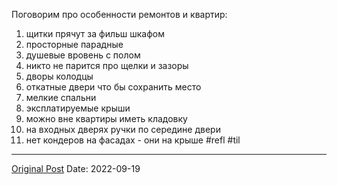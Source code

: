 Поговорим про особенности ремонтов и квартир:
1. щитки прячут за фильш шкафом
2. просторные парадные
3. душевые вровень с полом
4. никто не парится про щелки и зазоры
5. дворы колодцы
6. откатные двери что бы сохранить место
7. мелкие спальни
8. эксплатируемые крыши
9. можно вне квартиры иметь кладовку
10. на входных дверях ручки по середине двери
11. нет кондеров на фасадах - они на крыше #refl #til

---
[Original Post](https://t.me/lev2tarragona/167)
Date: 2022-09-19
